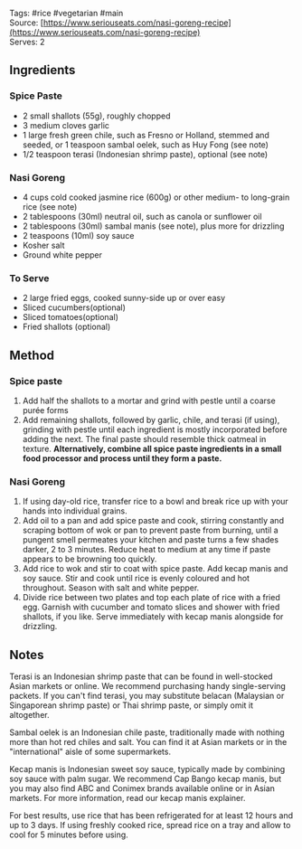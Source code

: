Tags: #rice #vegetarian   #main  
Source: [https://www.seriouseats.com/nasi-goreng-recipe](https://www.seriouseats.com/nasi-goreng-recipe)  
Serves: 2

## Ingredients

### Spice Paste

- 2 small shallots (55g), roughly chopped
- 3 medium cloves garlic
- 1 large fresh green chile, such as Fresno or Holland, stemmed and seeded, or 1 teaspoon sambal oelek, such as Huy Fong (see note)
- 1/2 teaspoon terasi (Indonesian shrimp paste), optional (see note)

### Nasi Goreng

- 4 cups cold cooked jasmine rice (600g) or other medium- to long-grain rice (see note)
- 2 tablespoons (30ml) neutral oil, such as canola or sunflower oil
- 2 tablespoons (30ml) sambal manis (see note), plus more for drizzling
- 2 teaspoons (10ml) soy sauce
- Kosher salt
- Ground white pepper

### To Serve

- 2 large fried eggs, cooked sunny-side up or over easy
- Sliced cucumbers(optional)
- Sliced tomatoes(optional)
- Fried shallots (optional)

## Method

### Spice paste

1. Add half the shallots to a mortar and grind with pestle until a coarse purée forms
2. Add remaining shallots, followed by garlic, chile, and terasi (if using), grinding with pestle until each ingredient is mostly incorporated before adding the next. The final paste should resemble thick oatmeal in texture. **Alternatively, combine all spice paste ingredients in a small food processor and process until they form a paste.**

### Nasi Goreng

1. If using day-old rice, transfer rice to a bowl and break rice up with your hands into individual grains.
2. Add oil to a pan and add spice paste and cook, stirring constantly and scraping bottom of wok or pan to prevent paste from burning, until a pungent smell permeates your kitchen and paste turns a few shades darker, 2 to 3 minutes. Reduce heat to medium at any time if paste appears to be browning too quickly.
3. Add rice to wok and stir to coat with spice paste. Add kecap manis and soy sauce. Stir and cook until rice is evenly coloured and hot throughout. Season with salt and white pepper.
4. Divide rice between two plates and top each plate of rice with a fried egg. Garnish with cucumber and tomato slices and shower with fried shallots, if you like. Serve immediately with kecap manis alongside for drizzling.

## Notes

Terasi is an Indonesian shrimp paste that can be found in well-stocked Asian markets or online. We recommend purchasing handy single-serving packets. If you can't find terasi, you may substitute belacan (Malaysian or Singaporean shrimp paste) or Thai shrimp paste, or simply omit it altogether.

Sambal oelek is an Indonesian chile paste, traditionally made with nothing more than hot red chiles and salt. You can find it at Asian markets or in the "international" aisle of some supermarkets.

Kecap manis is Indonesian sweet soy sauce, typically made by combining soy sauce with palm sugar. We recommend Cap Bango kecap manis, but you may also find ABC and Conimex brands available online or in Asian markets. For more information, read our kecap manis explainer.

For best results, use rice that has been refrigerated for at least 12 hours and up to 3 days. If using freshly cooked rice, spread rice on a tray and allow to cool for 5 minutes before using.